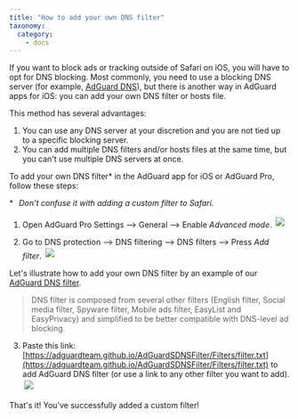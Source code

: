 ```yaml
---
title: "How to add your own DNS filter"
taxonomy:
  category:
    - docs
---
```


If you want to block ads or tracking outside of Safari on iOS, you will have to opt for DNS blocking. Most commonly, you need to use a blocking DNS server (for example, [AdGuard DNS](https://adguard.com/en/adguard-dns/overview.html)), but there is another way in AdGuard apps for iOS: you can add your own DNS filter or hosts file.

This method has several advantages:

1. You can use any DNS server at your discretion and you are not tied up to a specific blocking server.
2. You can add multiple DNS filters and/or hosts files at the same time, but you can't use multiple DNS servers at once.

To add your own DNS filter\* in the AdGuard app for iOS or AdGuard Pro, follow these steps:

\*_⠀Don't confuse it with adding a custom filter to Safari._

1. Open AdGuard Pro Settings —> General —> Enable _Advanced mode_.
   <img src="https://cdn.adguard.com/public/Adguard/Release_notes/iOS/v4.0/advanced_mode_en.jpg" style="border: 1px solid #efefef; max-height: 700px; max-width: 350px; padding: 2px;">

2. Go to DNS protection —> DNS filtering —> DNS filters —> Press _Add filter_.
   <img src="https://cdn.adguard.com/public/Adguard/Release_notes/iOS/v4.0/Pro/dns_filters.png" style="border: 1px solid #efefef; max-height: 700px; max-width: 350px; padding: 2px;">

Let's illustrate how to add your own DNS filter by an example of our [AdGuard DNS filter](https://kb.adguard.com/en/general/adguard-ad-filters#domains).

> DNS filter is composed from several other filters (English filter, Social media filter, Spyware filter, Mobile ads filter, EasyList and EasyPrivacy) and simplified to be better compatible with DNS-level ad blocking.

3. Paste this link: [https://adguardteam.github.io/AdGuardSDNSFilter/Filters/filter.txt](https://adguardteam.github.io/AdGuardSDNSFilter/Filters/filter.txt) to add AdGuard DNS filter (or use a link to any other filter you want to add).
   <img src="https://cdn.adguard.com/public/Adguard/Release_notes/iOS/v4.0/Pro/new_dns_filter.png" style="border: 1px solid #efefef; max-height: 700px; max-width: 350px; padding: 2px;">

That's it! You've successfully added a custom filter!
